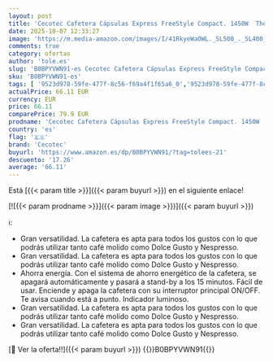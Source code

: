 ```yaml
---
layout: post
title: 'Cecotec Cafetera Cápsulas Express FreeStyle Compact. 1450W  ThermoBlock  19 Bares  Apta para Café Molido  Dolce Gusto y Nespresso  Diseño Elegante y Compacto  Depósito 600ml  Apagado automático'
date: 2025-10-07 12:33:27
image: 'https://m.media-amazon.com/images/I/41RkyeWaOWL._SL500_._SL400_.jpg'
comments: true
category: ofertas
author: 'tole.es'
slug: 'B0BPYVWN91-es Cecotec Cafetera Cápsulas Express FreeStyle Compact. 1450W...'
sku: 'B0BPYVWN91-es'
tags: [ '9523d978-59fe-477f-8c56-f69a4f1f65a6_0','9523d978-59fe-477f-8c56-f69a4f1f65a6_6201','9523d978-59fe-477f-8c56-f69a4f1f65a6_701','9523d978-59fe-477f-8c56-f69a4f1f65a6_9101','Arborist Merchandising Root','Cafeteras individuales','Hogar y cocina','Máquinas cafeteras','New Arrivals Social: Home and Kitchen','Self Service','Special Features Stores','Top Brands Kitchen Appliances','Top Brands Kitchen Selection','Utensilios para café y té','cafetera','cecotec','dolce','gusto','nespresso','top brands_home_and_kitchen','🇪🇸', ]
actualPrice: 66.11 EUR
currency: EUR
price: 66.11
comparePrice: 79.9 EUR
prodname: 'Cecotec Cafetera Cápsulas Express FreeStyle Compact. 1450W  ThermoBlock  19 Bares  Apta para Café Molido  Dolce Gusto y Nespresso  Diseño Elegante y Compacto  Depósito 600ml  Apagado automático'
country: 'es'
flag: '🇪🇸'
brand: 'Cecotec'
buyurl: 'https://www.amazon.es/dp/B0BPYVWN91/?tag=tolees-21'
descuento: '17.26'
average: '66.11'
---
```


Está [{{< param title >}}]({{< param buyurl >}}) en el siguiente enlace!

[![{{< param prodname >}}]({{< param image >}})]({{< param buyurl >}})

ℹ️:

- Gran versatilidad. La cafetera es apta para todos los gustos con lo que podrás utilizar tanto café molido como Dolce Gusto y Nespresso.
- Gran versatilidad. La cafetera es apta para todos los gustos con lo que podrás utilizar tanto café molido como Dolce Gusto y Nespresso.
- Ahorra energía. Con el sistema de ahorro energético de la cafetera, se apagará automáticamente y pasará a stand-by a los 15 minutos. Fácil de usar. Enciende y apaga la cafetera con su interruptor principal ON/OFF. Te avisa cuando está a punto. Indicador luminoso.
- Gran versatilidad. La cafetera es apta para todos los gustos con lo que podrás utilizar tanto café molido como Dolce Gusto y Nespresso.
- Gran versatilidad. La cafetera es apta para todos los gustos con lo que podrás utilizar tanto café molido como Dolce Gusto y Nespresso.

[🛒 Ver la oferta!!]({{< param buyurl >}})
{{<world>}}B0BPYVWN91{{</world>}}
